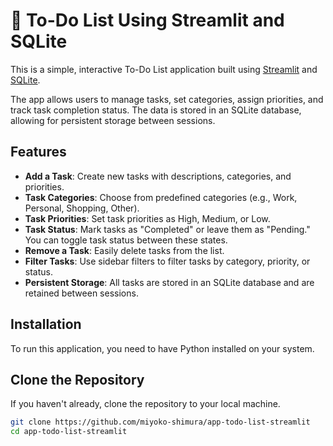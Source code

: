 # 📝 To-Do List Using Streamlit and SQLite

This is a simple, interactive To-Do List application built using [Streamlit](https://streamlit.io/) and [SQLite](https://www.sqlite.org/). 

The app allows users to manage tasks, set categories, assign priorities, and track task completion status.
The data is stored in an SQLite database, allowing for persistent storage between sessions.

## Features

- **Add a Task**: Create new tasks with descriptions, categories, and priorities.
- **Task Categories**: Choose from predefined categories (e.g., Work, Personal, Shopping, Other).
- **Task Priorities**: Set task priorities as High, Medium, or Low.
- **Task Status**: Mark tasks as "Completed" or leave them as "Pending." You can toggle task status between these states.
- **Remove a Task**: Easily delete tasks from the list.
- **Filter Tasks**: Use sidebar filters to filter tasks by category, priority, or status.
- **Persistent Storage**: All tasks are stored in an SQLite database and are retained between sessions.

## Installation

To run this application, you need to have Python installed on your system.

## Clone the Repository

If you haven't already, clone the repository to your local machine.

```bash
git clone https://github.com/miyoko-shimura/app-todo-list-streamlit
cd app-todo-list-streamlit
